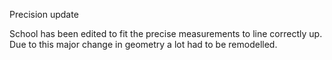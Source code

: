 Precision update

School has been edited to fit the precise measurements to line correctly up. Due to this major change in geometry a lot had to be remodelled.
